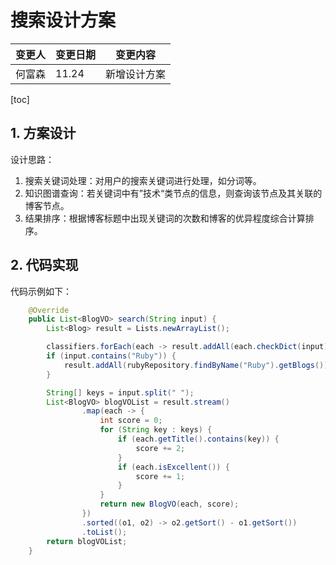 # 搜索设计方案

| 变更人 | 变更日期 | 变更内容     |
| ------ | -------- | ------------ |
| 何富森 | 11.24    | 新增设计方案 |

[toc]

## 1. 方案设计

设计思路：

1. 搜索关键词处理：对用户的搜索关键词进行处理，如分词等。
2. 知识图谱查询：若关键词中有”技术“类节点的信息，则查询该节点及其关联的博客节点。
3. 结果排序：根据博客标题中出现关键词的次数和博客的优异程度综合计算排序。

## 2. 代码实现

代码示例如下：

```java
    @Override
    public List<BlogVO> search(String input) {
        List<Blog> result = Lists.newArrayList();

        classifiers.forEach(each -> result.addAll(each.checkDict(input)));
        if (input.contains("Ruby")) {
            result.addAll(rubyRepository.findByName("Ruby").getBlogs());
        }

        String[] keys = input.split(" ");
        List<BlogVO> blogVOList = result.stream()
                .map(each -> {
                    int score = 0;
                    for (String key : keys) {
                        if (each.getTitle().contains(key)) {
                            score += 2;
                        }
                        if (each.isExcellent()) {
                            score += 1;
                        }
                    }
                    return new BlogVO(each, score);
                })
                .sorted((o1, o2) -> o2.getSort() - o1.getSort())
                .toList();
        return blogVOList;
    }
```
